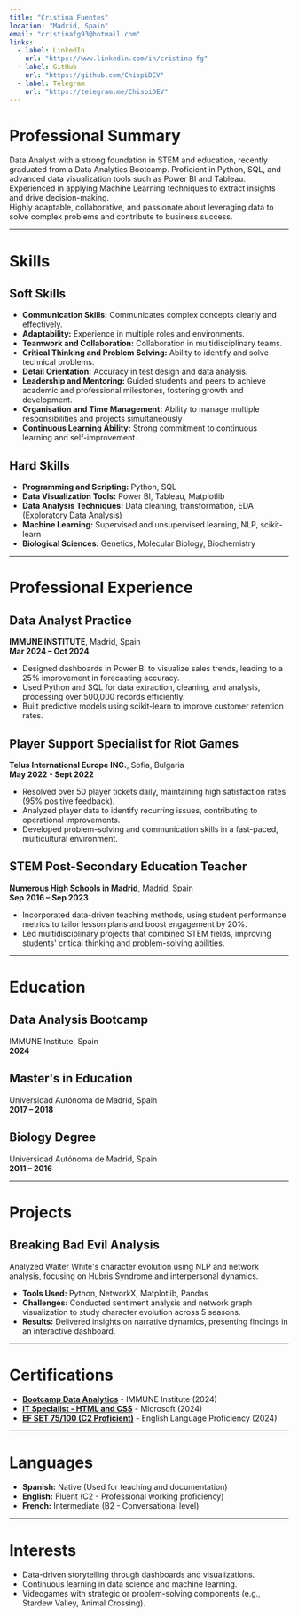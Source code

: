 ```yaml
---
title: "Cristina Fuentes"
location: "Madrid, Spain"
email: "cristinafg93@hotmail.com"
links:
  - label: LinkedIn
    url: "https://www.linkedin.com/in/cristina-fg"
  - label: GitHub
    url: "https://github.com/ChispiDEV"
  - label: Telegram
    url: "https://telegram.me/ChispiDEV"   
---
```


# Professional Summary
Data Analyst with a strong foundation in STEM and education, recently graduated from a Data Analytics Bootcamp. Proficient in Python, SQL, and advanced data visualization tools such as Power BI and Tableau. Experienced in applying Machine Learning techniques to extract insights and drive decision-making.  
Highly adaptable, collaborative, and passionate about leveraging data to solve complex problems and contribute to business success.

---

# Skills
## Soft Skills
- **Communication Skills:** Communicates complex concepts clearly and effectively.
- **Adaptability:** Experience in multiple roles and environments.
- **Teamwork and Collaboration:** Collaboration in multidisciplinary teams.
- **Critical Thinking and Problem Solving:** Ability to identify and solve technical problems.
- **Detail Orientation:** Accuracy in test design and data analysis.
- **Leadership and Mentoring:** Guided students and peers to achieve academic and professional milestones, fostering growth and development.
- **Organisation and Time Management:** Ability to manage multiple responsibilities and projects simultaneously
- **Continuous Learning Ability:** Strong commitment to continuous learning and self-improvement.

## Hard Skills
- **Programming and Scripting:** Python, SQL
- **Data Visualization Tools:** Power BI, Tableau, Matplotlib
- **Data Analysis Techniques:** Data cleaning, transformation, EDA (Exploratory Data Analysis)
- **Machine Learning:** Supervised and unsupervised learning, NLP, scikit-learn
- **Biological Sciences:** Genetics, Molecular Biology, Biochemistry

---

# Professional Experience

## **Data Analyst Practice**  
**IMMUNE INSTITUTE**, Madrid, Spain  
**Mar 2024 – Oct 2024**  
- Designed dashboards in Power BI to visualize sales trends, leading to a 25% improvement in forecasting accuracy.
- Used Python and SQL for data extraction, cleaning, and analysis, processing over 500,000 records efficiently.
- Built predictive models using scikit-learn to improve customer retention rates. 

## **Player Support Specialist for Riot Games**  
**Telus International Europe INC.**, Sofia, Bulgaria  
**May 2022 - Sept 2022**  
- Resolved over 50 player tickets daily, maintaining high satisfaction rates (95% positive feedback).
- Analyzed player data to identify recurring issues, contributing to operational improvements.
- Developed problem-solving and communication skills in a fast-paced, multicultural environment.

## **STEM Post-Secondary Education Teacher**  
**Numerous High Schools in Madrid**, Madrid, Spain  
**Sep 2016 – Sep 2023**  
- Incorporated data-driven teaching methods, using student performance metrics to tailor lesson plans and boost engagement by 20%.
- Led multidisciplinary projects that combined STEM fields, improving students' critical thinking and problem-solving abilities.

---

# Education

## **Data Analysis Bootcamp**  
IMMUNE Institute, Spain  
**2024**  

## **Master's in Education**  
Universidad Autónoma de Madrid, Spain  
**2017 – 2018**  

## **Biology Degree**  
Universidad Autónoma de Madrid, Spain  
**2011 – 2016**

---

# Projects

## **Breaking Bad Evil Analysis**  
Analyzed Walter White's character evolution using NLP and network analysis, focusing on Hubris Syndrome and interpersonal dynamics.  
- **Tools Used:** Python, NetworkX, Matplotlib, Pandas  
- **Challenges:** Conducted sentiment analysis and network graph visualization to study character evolution across 5 seasons.
- **Results:** Delivered insights on narrative dynamics, presenting findings in an interactive dashboard.

---

# Certifications
- [**Bootcamp Data Analytics**](https://www.credential.net/ad14325c-15f7-4a4a-8c27-0969c1ead58c#acc.b7DS18T2) - IMMUNE Institute (2024)  
- [**IT Specialist - HTML and CSS**](https://www.credly.com/badges/b44395d5-2341-454c-bb2f-4e815e1cf16a/public_url) - Microsoft (2024)  
- [**EF SET 75/100 (C2 Proficient)**](https://cert.efset.org/wDUAG4) - English Language Proficiency (2024)

---

# Languages
- **Spanish:** Native (Used for teaching and documentation)
- **English:** Fluent (C2 - Professional working proficiency)
- **French:** Intermediate (B2 - Conversational level)

---

# Interests
- Data-driven storytelling through dashboards and visualizations.
- Continuous learning in data science and machine learning.
- Videogames with strategic or problem-solving components (e.g., Stardew Valley, Animal Crossing).
